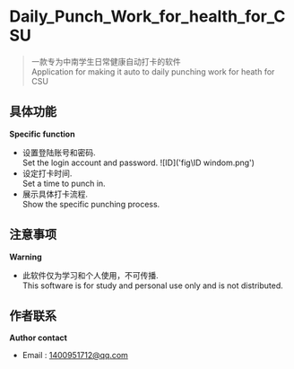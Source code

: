 # Daily_Punch_Work_for_health_for_CSU
> 一款专为中南学生日常健康自动打卡的软件   
> Application for making it auto to daily punching work for heath for CSU 
## 具体功能  
<strong> Specific function </strong>
- 设置登陆账号和密码.  
Set the login account and password.
![ID]('fig\ID windom.png')
- 设定打卡时间.   
Set a time to punch in.
- 展示具体打卡流程.   
Show the specific punching process.  
## 注意事项  
<strong> Warning </strong>  
- 此软件仅为学习和个人使用，不可传播.   
This software is for study and personal use only and is not distributed.  
## 作者联系
<strong>Author contact</strong>   
- Email : 1400951712@qq.com
